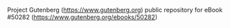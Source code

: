 Project Gutenberg (https://www.gutenberg.org) public repository for
eBook #50282 (https://www.gutenberg.org/ebooks/50282)
